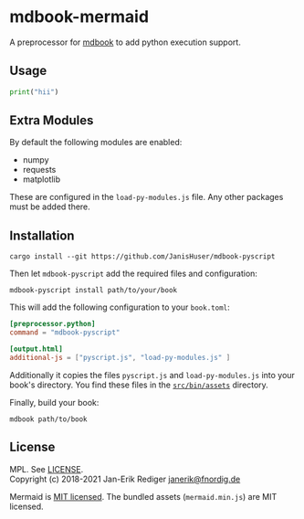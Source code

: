 # mdbook-mermaid

A preprocessor for [mdbook][] to add python execution support.

[mdbook]: https://github.com/rust-lang-nursery/mdBook
[pyscript]: [https://mermaidjs.github.io/](https://pyscript.net)

## Usage

```python
print("hii")
```

## Extra Modules

By default the following modules are enabled:
- numpy
- requests
- matplotlib

These are configured in the `load-py-modules.js` file. Any other packages must be added there.

## Installation

```
cargo install --git https://github.com/JanisHuser/mdbook-pyscript
```

Then let `mdbook-pyscript` add the required files and configuration:

```
mdbook-pyscript install path/to/your/book
```


This will add the following configuration to your `book.toml`:

```toml
[preprocessor.python]
command = "mdbook-pyscript"

[output.html]
additional-js = ["pyscript.js", "load-py-modules.js" ]
```

Additionally it copies the files `pyscript.js` and  `load-py-modules.js` into your book's directory.
You find these files in the [`src/bin/assets`](src/bin/assets) directory.

Finally, build your book:

```
mdbook path/to/book
```

## License

MPL. See [LICENSE](LICENSE).  
Copyright (c) 2018-2021 Jan-Erik Rediger <janerik@fnordig.de>

Mermaid is [MIT licensed](https://github.com/knsv/mermaid/blob/master/LICENSE).
The bundled assets (`mermaid.min.js`) are MIT licensed.

